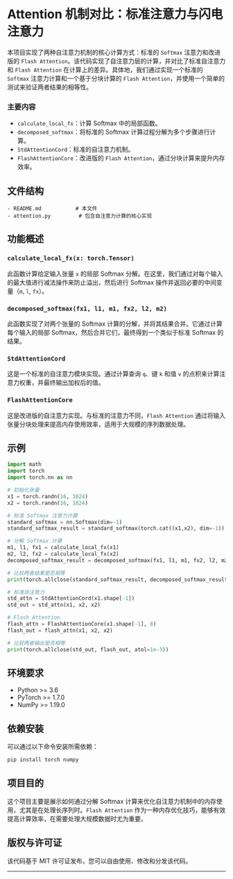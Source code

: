 # Attention 机制对比：标准注意力与闪电注意力

本项目实现了两种自注意力机制的核心计算方式：标准的 `Softmax` 注意力和改进版的 `Flash Attention`。该代码实现了自注意力层的计算，并对比了标准自注意力和 `Flash Attention` 在计算上的差异。具体地，我们通过实现一个标准的 `Softmax` 注意力计算和一个基于分块计算的 `Flash Attention`，并使用一个简单的测试来验证两者结果的相等性。

### 主要内容
- `calculate_local_fx`：计算 Softmax 中的局部函数。
- `decomposed_softmax`：将标准的 Softmax 计算过程分解为多个步骤进行计算。
- `StdAttentionCord`：标准的自注意力机制。
- `FlashAttentionCore`：改进版的 `Flash Attention`，通过分块计算来提升内存效率。

## 文件结构

```
- README.md           # 本文件
- attention.py         # 包含自注意力计算的核心实现
```

## 功能概述

### `calculate_local_fx(x: torch.Tensor)`
此函数计算给定输入张量 `x` 的局部 Softmax 分解。在这里，我们通过对每个输入的最大值进行减法操作来防止溢出，然后进行 Softmax 操作并返回必要的中间变量（`m`, `l`, `fx`）。

### `decomposed_softmax(fx1, l1, m1, fx2, l2, m2)`
此函数实现了对两个张量的 Softmax 计算的分解，并将其结果合并。它通过计算每个输入的局部 Softmax，然后合并它们，最终得到一个类似于标准 Softmax 的结果。

### `StdAttentionCord`
这是一个标准的自注意力模块实现。通过计算查询 `q`、键 `k` 和值 `v` 的点积来计算注意力权重，并最终输出加权后的值。

### `FlashAttentionCore`
这是改进版的自注意力实现。与标准的注意力不同，`Flash Attention` 通过将输入张量分块处理来提高内存使用效率，适用于大规模的序列数据处理。

## 示例

```python
import math
import torch
import torch.nn as nn

# 初始化张量
x1 = torch.randn(16, 1024)
x2 = torch.randn(16, 1024)

# 标准 Softmax 注意力计算
standard_softmax = nn.Softmax(dim=-1)
standard_softmax_result = standard_softmax(torch.cat((x1,x2), dim=-1))

# 分解 Softmax 计算
m1, l1, fx1 = calculate_local_fx(x1)
m2, l2, fx2 = calculate_local_fx(x2)
decomposed_softmax_result = decomposed_softmax(fx1, l1, m1, fx2, l2, m2)

# 比较两者结果是否相等
print(torch.allclose(standard_softmax_result, decomposed_softmax_result, atol=1e-3))

# 标准自注意力
std_attn = StdAttentionCord(x1.shape[-1])
std_out = std_attn(x1, x2, x2)

# Flash Attention
flash_attn = FlashAttentionCore(x1.shape[-1], 8)
flash_out = flash_attn(x1, x2, x2)

# 比较两者输出是否相等
print(torch.allclose(std_out, flash_out, atol=1e-3))
```

## 环境要求

- Python >= 3.6
- PyTorch >= 1.7.0
- NumPy >= 1.19.0

## 依赖安装

可以通过以下命令安装所需依赖：

```bash
pip install torch numpy
```

## 项目目的

这个项目主要是展示如何通过分解 Softmax 计算来优化自注意力机制中的内存使用，尤其是在处理长序列时。`Flash Attention` 作为一种内存优化技巧，能够有效提高计算效率，在需要处理大规模数据时尤为重要。

## 版权与许可证

该代码基于 MIT 许可证发布，您可以自由使用、修改和分发该代码。

---

